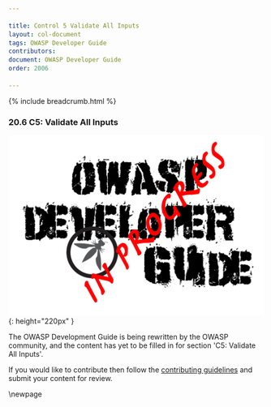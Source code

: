 ```yaml
---

title: Control 5 Validate All Inputs
layout: col-document
tags: OWASP Developer Guide
contributors:
document: OWASP Developer Guide
order: 2006

---
```


{% include breadcrumb.html %}

### 20.6 C5: Validate All Inputs

![Developer Guide](../assets/images/dg_wip.png "OWASP Developer Guide"){: height="220px" }

The OWASP Development Guide is being rewritten by the OWASP community,
and the content has yet to be filled in for section 'C5: Validate All Inputs'.

If you would like to contribute then follow the [contributing guidelines][contribute]
and submit your content for review.

[contribute]: https://github.com/OWASP/www-project-developer-guide/blob/main/contributing.md

\newpage
